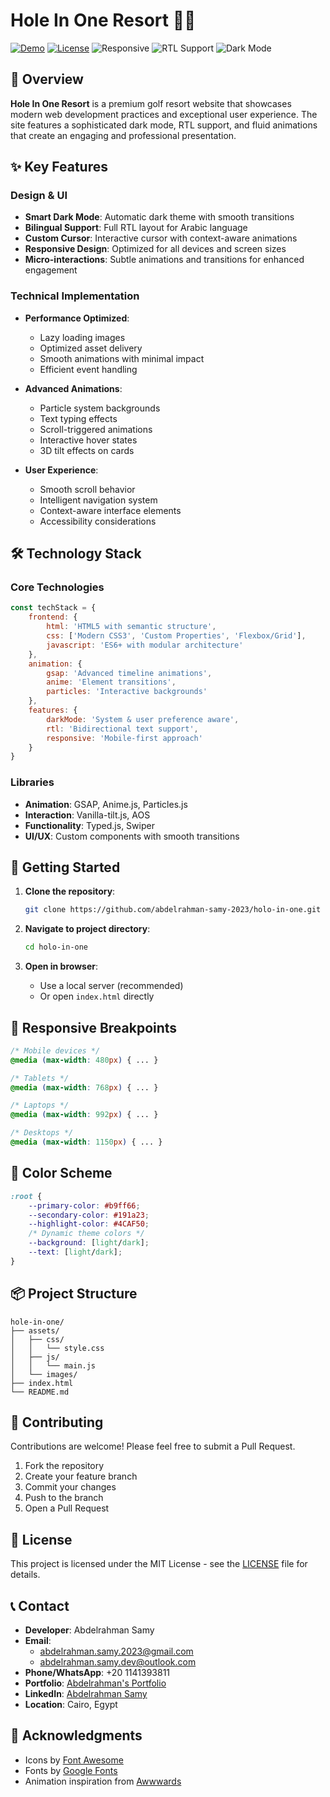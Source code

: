 # Hole In One Resort 🏌️‍♂️

[![Demo](https://img.shields.io/badge/demo-online-green)](https://abdelrahman-samy-2023.github.io/holo-in-one/)
[![License](https://img.shields.io/badge/license-MIT-blue.svg)](LICENSE)
![Responsive](https://img.shields.io/badge/responsive-yes-success)
![RTL Support](https://img.shields.io/badge/RTL-supported-orange)
![Dark Mode](https://img.shields.io/badge/dark%20mode-supported-blueviolet)

## 🌟 Overview

**Hole In One Resort** is a premium golf resort website that showcases modern web development practices and exceptional user experience. The site features a sophisticated dark mode, RTL support, and fluid animations that create an engaging and professional presentation.

## ✨ Key Features

### Design & UI
- **Smart Dark Mode**: Automatic dark theme with smooth transitions
- **Bilingual Support**: Full RTL layout for Arabic language
- **Custom Cursor**: Interactive cursor with context-aware animations
- **Responsive Design**: Optimized for all devices and screen sizes
- **Micro-interactions**: Subtle animations and transitions for enhanced engagement

### Technical Implementation
- **Performance Optimized**:
  - Lazy loading images
  - Optimized asset delivery
  - Smooth animations with minimal impact
  - Efficient event handling

- **Advanced Animations**:
  - Particle system backgrounds
  - Text typing effects
  - Scroll-triggered animations
  - Interactive hover states
  - 3D tilt effects on cards

- **User Experience**:
  - Smooth scroll behavior
  - Intelligent navigation system
  - Context-aware interface elements
  - Accessibility considerations

## 🛠 Technology Stack

### Core Technologies
```javascript
const techStack = {
    frontend: {
        html: 'HTML5 with semantic structure',
        css: ['Modern CSS3', 'Custom Properties', 'Flexbox/Grid'],
        javascript: 'ES6+ with modular architecture'
    },
    animation: {
        gsap: 'Advanced timeline animations',
        anime: 'Element transitions',
        particles: 'Interactive backgrounds'
    },
    features: {
        darkMode: 'System & user preference aware',
        rtl: 'Bidirectional text support',
        responsive: 'Mobile-first approach'
    }
}
```

### Libraries
- **Animation**: GSAP, Anime.js, Particles.js
- **Interaction**: Vanilla-tilt.js, AOS
- **Functionality**: Typed.js, Swiper
- **UI/UX**: Custom components with smooth transitions

## 🚀 Getting Started

1. **Clone the repository**:
   ```bash
   git clone https://github.com/abdelrahman-samy-2023/holo-in-one.git
   ```

2. **Navigate to project directory**:
   ```bash
   cd holo-in-one
   ```

3. **Open in browser**:
   - Use a local server (recommended)
   - Or open `index.html` directly

## 📱 Responsive Breakpoints

```css
/* Mobile devices */
@media (max-width: 480px) { ... }

/* Tablets */
@media (max-width: 768px) { ... }

/* Laptops */
@media (max-width: 992px) { ... }

/* Desktops */
@media (max-width: 1150px) { ... }
```

## 🎨 Color Scheme

```css
:root {
    --primary-color: #b9ff66;
    --secondary-color: #191a23;
    --highlight-color: #4CAF50;
    /* Dynamic theme colors */
    --background: [light/dark];
    --text: [light/dark];
}
```

## 📦 Project Structure

```
hole-in-one/
├── assets/
│   ├── css/
│   │   └── style.css
│   ├── js/
│   │   └── main.js
│   └── images/
├── index.html
└── README.md
```

## 🤝 Contributing

Contributions are welcome! Please feel free to submit a Pull Request.

1. Fork the repository
2. Create your feature branch
3. Commit your changes
4. Push to the branch
5. Open a Pull Request

## 📄 License

This project is licensed under the MIT License - see the [LICENSE](LICENSE) file for details.

## 📞 Contact

- **Developer**: Abdelrahman Samy
- **Email**: 
  - [abdelrahman.samy.2023@gmail.com](mailto:abdelrahman.samy.2023@gmail.com)
  - [abdelrahman.samy.dev@outlook.com](mailto:abdelrahman.samy.dev@outlook.com)
- **Phone/WhatsApp**: +20 1141393811
- **Portfolio**: [Abdelrahman's Portfolio](https://abdelrahman-samy-2023.github.io/Responsive_Portfolio_Website_Abdelrahman/)
- **LinkedIn**: [Abdelrahman Samy](https://www.linkedin.com/in/abdelrahman-samy-9338a8298/)
- **Location**: Cairo, Egypt

## 🙏 Acknowledgments

- Icons by [Font Awesome](https://fontawesome.com)
- Fonts by [Google Fonts](https://fonts.google.com)
- Animation inspiration from [Awwwards](https://www.awwwards.com)